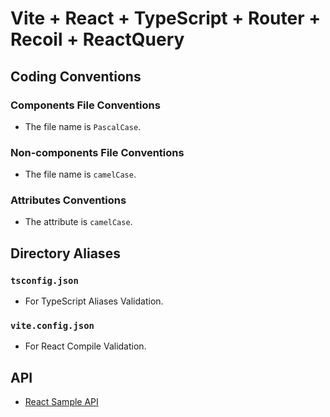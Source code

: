 # Vite + React + TypeScript + Router + Recoil + ReactQuery

## Coding Conventions

### Components File Conventions

- The file name is ```PascalCase```.

### Non-components File Conventions

- The file name is ```camelCase```.

### Attributes Conventions

- The attribute is ```camelCase```.

## Directory Aliases

### ```tsconfig.json```

- For TypeScript Aliases Validation.

### ```vite.config.json```

- For React Compile Validation.

## API

- [React Sample API](https://github.com/cozyfex/react-sample-api)
